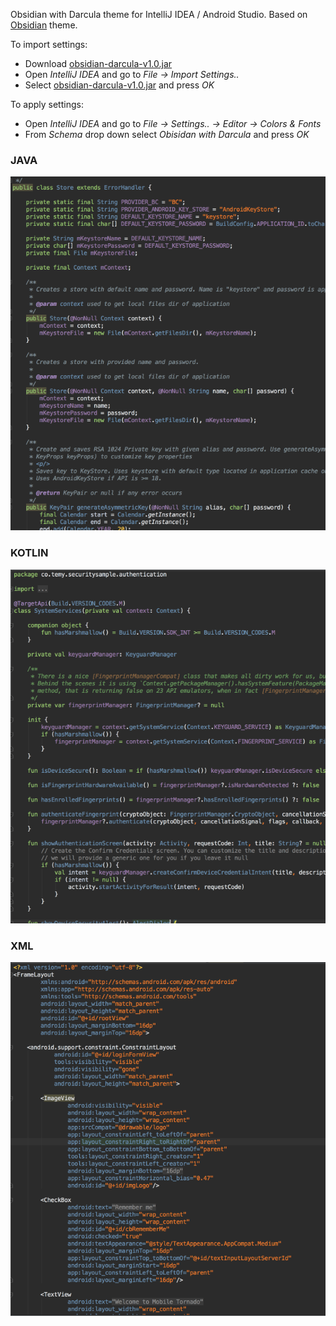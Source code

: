 Obsidian with Darcula theme for IntelliJ IDEA / Android Studio. Based on [Obsidian](https://github.com/dmytrodanylyk/obsidian-colors) theme.

To import settings:

- Download [obsidian-darcula-v1.0.jar](obsidian-darcula-v1.0.jar)
- Open *IntelliJ IDEA* and go to *File -> Import Settings..*
- Select [obsidian-darcula-v1.0.jar](obsidian-darcula-v1.0.jar) and press *OK*

To apply settings:

- Open *IntelliJ IDEA* and go to *File -> Settings.. -> Editor -> Colors & Fonts*
- From *Schema* drop down select *Obisidan with Darcula* and press *OK*

### JAVA

![](assets/java.png)

### KOTLIN

![](assets/kotlin.png)

### XML

![](assets/xml.png)
